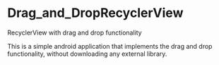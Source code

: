 # Drag_and_DropRecyclerView
RecyclerView with drag and drop functionality

This is a simple android application that implements the drag and drop functionality, without downloading any external library. 
